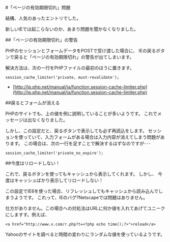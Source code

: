 #「ページの有効期限切れ」問題

結構、人気のあったエントリでした。

新しいIEでは起こらないのか、あまり問題を聞かなくなりました。


##「ページの有効期限切れ」の警告

PHPのセッションとフォームデータをPOSTで受け渡した場合に、
IEの戻るボタンで戻ると「ページの有効期限切れ」の警告が出てしまいます。

解決方法は、次の一行をPHPファイルの最初のほうに置きます。

```session_cache_limiter('private, must-revalidate');```

* [http://jp.php.net/manual/ja/function.session-cache-limiter.php](http://jp.php.net/manual/ja/function.session-cache-limiter.php)

##戻るとフォームが消える

PHPのサイトでも、上の値を例に説明していることが多いようです。
これでメッセージは出なくなりました。

しかし、この設定だと、戻るボタンで表示しても必ず再読込をします。
セッションを使っていて、入力フォームがある場合は入力内容が消えてしまう問題があります。
この場合は、次の一行を足すことで解決するはずなのですが･･･

```session_cache_limiter('private_no_expire');```

##今度はリロードしない！

これで、戻るボタンを使ってもキャッシュから表示してくれます。 しかし、
今度はキャッシュばかり表示してリロードしない！

この設定でIE6を使った場合、リフレッシュしてもキャッシュから読み込んでしまうようです。
これって、IEのバグ?Netscapeでは問題はありません。

仕方がありません。この場合への対処法はURLに何か値を入れてあげてユニークにしますす。例えば、

```<a href="http://www.x.com/r.php?t=<?php echo time();?>">reload</a>```

Yahooのサイトを調べると時間の変わりにランダムな値を使っているようです。


